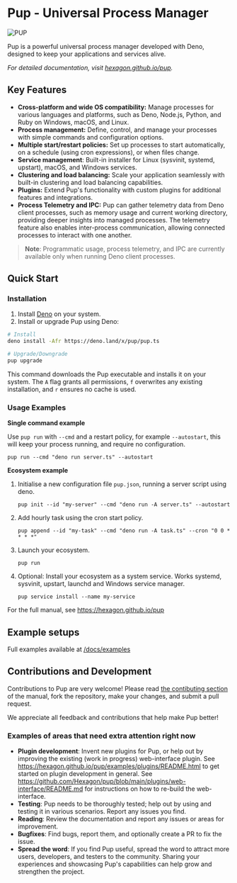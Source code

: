 # Pup - Universal Process Manager

![PUP](https://cdn.jsdelivr.net/gh/hexagon/pup@master/docs/resources/pup_dark.png)

Pup is a powerful universal process manager developed with Deno, designed to keep your applications and services alive.

_For detailed documentation, visit [hexagon.github.io/pup](https://hexagon.github.io/pup)._

## Key Features

- **Cross-platform and wide OS compatibility:** Manage processes for various languages and platforms, such as Deno, Node.js, Python, and Ruby on Windows, macOS, and Linux.
- **Process management:** Define, control, and manage your processes with simple commands and configuration options.
- **Multiple start/restart policies:** Set up processes to start automatically, on a schedule (using cron expressions), or when files change.
- **Service management**: Built-in installer for Linux (sysvinit, systemd, upstart), macOS, and Windows services.
- **Clustering and load balancing:** Scale your application seamlessly with built-in clustering and load balancing capabilities.
- **Plugins:** Extend Pup's functionality with custom plugins for additional features and integrations.
- **Process Telemetry and IPC:** Pup can gather telemetry data from Deno client processes, such as memory usage and current working directory, providing deeper insights into managed processes. The
  telemetry feature also enables inter-process communication, allowing connected processes to interact with one another.

> **Note**: Programmatic usage, process telemetry, and IPC are currently available only when running Deno client processes.

## Quick Start

### Installation

1. Install [Deno](https://deno.com/manual/getting_started/installation) on your system.
2. Install or upgrade Pup using Deno:

```bash
# Install
deno install -Afr https://deno.land/x/pup/pup.ts

# Upgrade/Downgrade
pup upgrade
```

This command downloads the Pup executable and installs it on your system. The `A` flag grants all permissions, `f` overwrites any existing installation, and `r` ensures no cache is used.

### Usage Examples

**Single command example**

Use `pup run` with `--cmd` and a restart policy, for example `--autostart`, this will keep your process running, and require no configuration.

`pup run --cmd "deno run server.ts" --autostart`

**Ecosystem example**

1. Initialise a new configuration file `pup.json`, running a server script using deno.

   `pup init --id "my-server" --cmd "deno run -A server.ts" --autostart`

2. Add hourly task using the cron start policy.

   `pup append --id "my-task" --cmd "deno run -A task.ts" --cron "0 0 * * * *"`

3. Launch your ecosystem.

   `pup run`

4. Optional: Install your ecosystem as a system service. Works systemd, sysvinit, upstart, launchd and Windows service manager.

   `pup service install --name my-service`

For the full manual, see <https://hexagon.github.io/pup>

## Example setups

Full examples available at [/docs/examples](/docs/examples)

## Contributions and Development

Contributions to Pup are very welcome! Please read [the contibuting section](https://hexagon.github.io/pup/contributing.html) of the manual, fork the repository, make your changes, and submit a pull
request.

We appreciate all feedback and contributions that help make Pup better!

### Examples of areas that need extra attention right now

- **Plugin development**: Invent new plugins for Pup, or help out by improving the existing (work in progress) web-interface plugin. See <https://hexagon.github.io/pup/examples/plugins/README.html> to
  get started on plugin development in general. See <https://github.com/Hexagon/pup/blob/main/plugins/web-interface/README.md> for instructions on how to re-build the web-interface.
- **Testing**: Pup needs to be thoroughly tested; help out by using and testing it in various scenarios. Report any issues you find.
- **Reading**: Review the documentation and report any issues or areas for improvement.
- **Bugfixes**: Find bugs, report them, and optionally create a PR to fix the issue.
- **Spread the word**: If you find Pup useful, spread the word to attract more users, developers, and testers to the community. Sharing your experiences and showcasing Pup's capabilities can help grow
  and strengthen the project.
